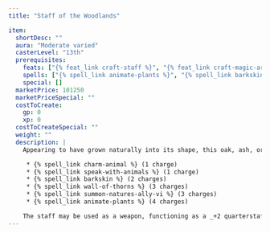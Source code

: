 ```yaml
---
title: "Staff of the Woodlands"

item:
  shortDesc: ""
  aura: "Moderate varied"
  casterLevel: "13th"
  prerequisites:
    feats: ["{% feat_link craft-staff %}", "{% feat_link craft-magic-arms-and-armor %}"]
    spells: ["{% spell_link animate-plants %}", "{% spell_link barkskin %}", "{% spell_link charm-animal %}", "{% spell_link pass-without-trace %}", "{% spell_link speak-with-animals %}", "{% spell_link summon-natures-ally-vi %}", "{% spell_link wall-of-thorns %}"]
    special: []
  marketPrice: 101250
  marketPriceSpecial: ""
  costToCreate:
    gp: 0
    xp: 0
  costToCreateSpecial: ""
  weight: ""
  description: |
    Appearing to have grown naturally into its shape, this oak, ash, or yew staff allows use of the following spells:

     * {% spell_link charm-animal %} (1 charge)
     * {% spell_link speak-with-animals %} (1 charge)
     * {% spell_link barkskin %} (2 charges)
     * {% spell_link wall-of-thorns %} (3 charges)
     * {% spell_link summon-natures-ally-vi %} (3 charges)
     * {% spell_link animate-plants %} (4 charges)

    The staff may be used as a weapon, functioning as a _+2 quarterstaff_. The _staff of the woodlands_ also allows its wielder to {% spell_link pass-without-trace %} at will, with no charge cost. These two attributes continue to function after all the charges are expended.
---
```

